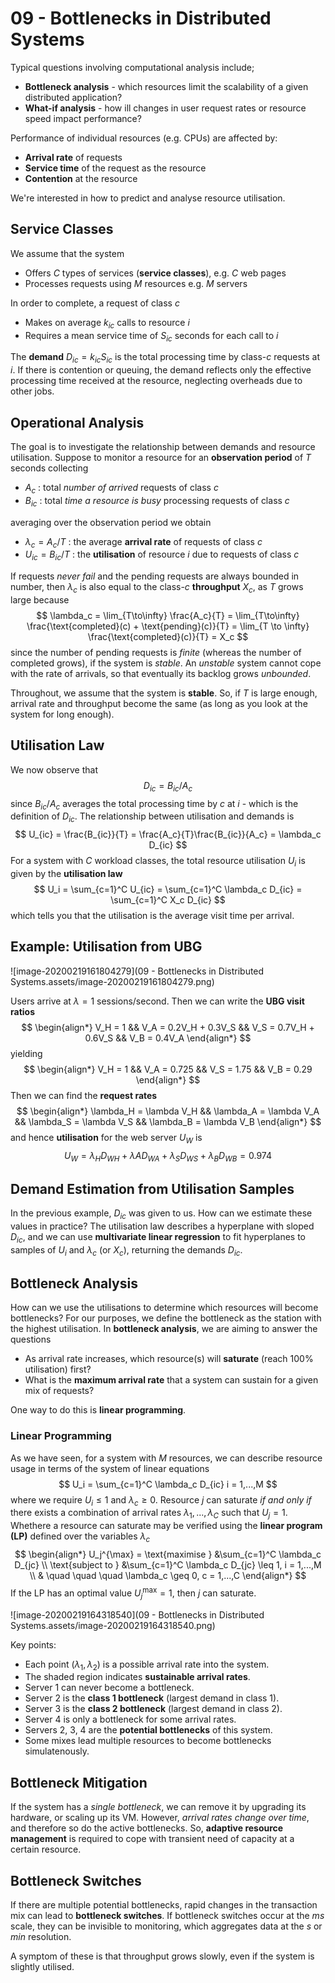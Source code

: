 # 09 - Bottlenecks in Distributed Systems

Typical questions involving computational analysis include;

- **Bottleneck analysis** - which resources limit the scalability of a given distributed application?
- **What-if analysis** - how ill changes in user request rates or resource speed impact performance?

Performance of individual resources (e.g. CPUs) are affected by:

- **Arrival rate** of requests
- **Service time** of the request as the resource
- **Contention** at the resource

We're interested in how to predict and analyse resource utilisation.

## Service Classes

We assume that the system 

- Offers $C$ types of services (**service classes**), e.g. $C$ web pages
- Processes requests using $M$ resources e.g. $M$ servers

In order to complete, a request of class $c$

- Makes on average $k_{ic}$ calls to resource $i$
- Requires a mean service time of $S_{ic}$ seconds for each call to $i$

The **demand** $D_{ic} = k_{ic} S_{ic}$ is the total processing time by class-$c$ requests at $i$. If there is contention or queuing, the demand reflects only the effective processing time received at the resource, neglecting overheads due to other jobs.

## Operational Analysis

The goal is to investigate the relationship between demands and resource utilisation. Suppose to monitor a resource for an **observation period** of $T$ seconds collecting

- $A_c$ : total *number of arrived* requests of class $c$
- $B_{ic}$ : total *time a resource is busy* processing requests of class $c$

averaging over the observation period we obtain

- $\lambda_c = A_c/T$  : the average **arrival rate** of requests of class $c$
- $U_{ic} = B_{ic}/T$ : the **utilisation** of resource $i$ due to requests of class $c$

If requests *never fail* and the pending requests are always bounded in number, then $\lambda_c$ is also equal to the class-$c$ **throughput** $X_c$, as $T$ grows large because
$$
\lambda_c = \lim_{T\to\infty} \frac{A_c}{T} = \lim_{T\to\infty} \frac{\text{completed}(c) + \text{pending}(c)}{T} = \lim_{T \to \infty} \frac{\text{completed}(c)}{T} = X_c
$$
since the number of pending requests is *finite* (whereas the number of completed grows), if the system is *stable*. An *unstable* system cannot cope with the rate of arrivals, so that eventually its backlog grows *unbounded*. 

Throughout, we assume that the system is **stable**. So, if $T$ is large enough, arrival rate and throughput become the same (as long as you look at the system for long enough).

## Utilisation Law

We now observe that
$$
D_{ic} = B_{ic}/A_c
$$
since $B_{ic}/A_c$ averages the total processing time by $c$ at $i$ - which is the definition of $D_{ic}$. The relationship between utilisation and demands is
$$
U_{ic} = \frac{B_{ic}}{T} = \frac{A_c}{T}\frac{B_{ic}}{A_c} = \lambda_c D_{ic}
$$
For a system with $C$ workload classes, the total resource utilisation $U_i$ is given by the **utilisation law**
$$
U_i = \sum_{c=1}^C U_{ic} = \sum_{c=1}^C \lambda_c D_{ic} = \sum_{c=1}^C X_c D_{ic}
$$
which tells you that the utilisation is the average visit time per arrival.  

## Example: Utilisation from UBG

![image-20200219161804279](09 - Bottlenecks in Distributed Systems.assets/image-20200219161804279.png)

Users arrive at $\lambda=1$ sessions/second. Then we can write the **UBG visit ratios**
$$
\begin{align*}
V_H = 1 && V_A = 0.2V_H + 0.3V_S && V_S = 0.7V_H + 0.6V_S && V_B = 0.4V_A
\end{align*}
$$
yielding
$$
\begin{align*}
V_H = 1 && V_A = 0.725 && V_S = 1.75 && V_B = 0.29
\end{align*}
$$
Then we can find the **request rates**
$$
\begin{align*}
\lambda_H = \lambda V_H && \lambda_A = \lambda V_A && \lambda_S = \lambda V_S && \lambda_B = \lambda V_B
\end{align*}
$$
and hence **utilisation** for the web server $U_W$ is 
$$
U_W = \lambda_H D_{WH} + \lambda A D_{WA} + \lambda_S D_{WS} + \lambda_B D_{WB} = 0.974
$$

## Demand Estimation from Utilisation Samples

In the previous example, $D_{ic}$ was given to us. How can we estimate these values in practice? The utilisation law describes a hyperplane with sloped $D_{ic}$, and we can use **multivariate linear regression** to fit hyperplanes to samples of $U_i$ and $\lambda_c$ (or $X_c$), returning the demands $D_{ic}$. 

## Bottleneck Analysis

How can we use the utilisations to determine which resources will become bottlenecks? For our purposes, we define the bottleneck as the station with the highest utilisation. In **bottleneck analysis**, we are aiming to answer the questions

- As arrival rate increases, which resource(s) will **saturate** (reach 100% utilisation) first?
- What is the **maximum arrival rate** that a system can sustain for a given mix of requests?

One way to do this is **linear programming**.

### Linear Programming

As we have seen, for a system with $M$ resources, we can describe resource usage in terms of the system of linear equations
$$
U_i = \sum_{c=1}^C \lambda_c D_{ic} i = 1,...,M
$$
where we require $U_i \leq 1$ and $\lambda_c \geq 0$. Resource $j$ can saturate *if and only if* there exists a combination of arrival rates $\lambda_1,...,\lambda_C$ such that $U_j = 1$. Whethere a resource can saturate may be verified using the **linear program (LP)** defined over the variables $\lambda_c$
$$
\begin{align*}
U_j^{\max} = \text{maximise } &\sum_{c=1}^C \lambda_c D_{jc} \\
           \text{subject to } &\sum_{c=1}^C \lambda_c D_{jc} \leq 1, i = 1,...,M \\
                              & \quad \quad \quad \lambda_c \geq 0, c = 1,...,C
\end{align*}
$$
If the LP has an optimal value $U_j^{\max} = 1$, then $j$ can saturate. 

![image-20200219164318540](09 - Bottlenecks in Distributed Systems.assets/image-20200219164318540.png)

Key points:

- Each point $(\lambda_1, \lambda_2)$ is a possible arrival rate into the system.
- The shaded region indicates **sustainable arrival rates**.
- Server 1 can never become a bottleneck.
- Server 2 is the **class 1 bottleneck** (largest demand in class 1).
- Server 3 is the **class 2 bottleneck** (largest demand in class 2).
- Server 4 is only a bottleneck for some arrival rates.
- Servers 2, 3, 4 are the **potential bottlenecks** of this system.
- Some mixes lead multiple resources to become bottlenecks simulatenously.

## Bottleneck Mitigation

If the system has a *single bottleneck*, we can remove it by upgrading its hardware, or scaling up its VM. However, *arrival rates change over time*, and therefore so do the active bottlenecks. So, **adaptive resource management** is required to cope with transient need of capacity at a certain resource.

## Bottleneck Switches

If there are multiple potential bottlenecks, rapid changes in the transaction mix can lead to **bottleneck switches**. If bottleneck switches occur at the $ms$ scale, they can be invisible to monitoring, which aggregates data at the $s$ or $min$ resolution.

A symptom of these is that throughput grows slowly, even if the system is slightly utilised.

